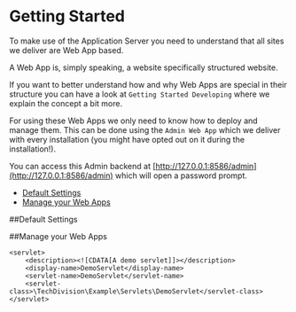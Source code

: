 # Getting Started

To make use of the Application Server you need to understand that all sites we deliver are Web App based.

A Web App is, simply speaking, a website specifically structured website.

If you want to better understand how and why Web Apps are special in their structure you can have a look at `Getting Started Developing`
where we explain the concept a bit more.

For using these Web Apps we only need to know how to deploy and manage them.
This can be done using the ``Admin Web App`` which we deliver with every installation (you might have opted out on it during the installation!).

You can access this Admin backend at [http://127.0.0.1:8586/admin](http://127.0.0.1:8586/admin) which will open a password prompt.

- [Default Settings](#Defaultsettings)
- [Manage your Web Apps](#ManageYourWebApps)
 


<a name="Defaultsettings"></a>
##Default Settings 

<a name="ManageYourWebApps"></a>
##Manage your Web Apps 

    <servlet>
        <description><![CDATA[A demo servlet]]></description>
        <display-name>DemoServlet</display-name>
        <servlet-name>DemoServlet</servlet-name>
        <servlet-class>\TechDivision\Example\Servlets\DemoServlet</servlet-class>
    </servlet>
